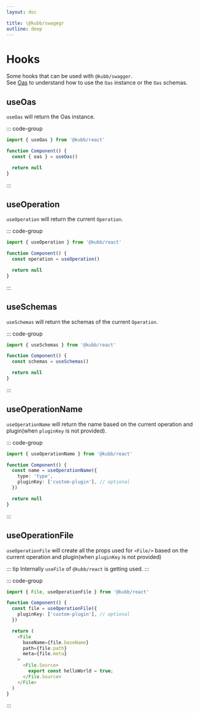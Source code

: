 ```yaml
---
layout: doc

title: \@kubb/swagegr
outline: deep
---
```


# Hooks

Some hooks that can be used with `@kubb/swagger`.<br/>
See [Oas](https://github.com/readmeio/oas) to understand how to use the `Oas` instance or the `Oas` schemas.

## useOas

`useOas` will return the Oas instance.<br/>

::: code-group

```typescript
import { useOas } from '@kubb/react'

function Component() {
  const { oas } = useOas()

  return null
}
```

:::

## useOperation

`useOperation` will return the current `Operation`.<br/>

::: code-group

```typescript
import { useOperation } from '@kubb/react'

function Component() {
  const operation = useOperation()

  return null
}
```

:::

## useSchemas

`useSchemas` will return the schemas of the current `Operation`.<br/>

::: code-group

```typescript
import { useSchemas } from '@kubb/react'

function Component() {
  const schemas = useSchemas()

  return null
}
```

:::

## useOperationName

`useOperationName` will return the name based on the current operation and plugin(when `pluginKey` is not provided).<br/>

::: code-group

```typescript
import { useOperationName } from '@kubb/react'

function Component() {
  const name = useOperationName({
    type: 'type',
    pluginKey: ['custom-plugin'], // optional
  })

  return null
}
```

:::

## useOperationFile

`useOperationFile` will create all the props used for `<File/>` based on the current operation and plugin(when `pluginKey` is not provided)<br/>

::: tip
Internally `useFile` of `@kubb/react` is getting used.
:::

::: code-group

```typescript
import { File, useOperationFile } from '@kubb/react'

function Component() {
  const file = useOperationFile({
    pluginKey: ['custom-plugin'], // optional
  })

  return (
    <File
      baseName={file.baseName}
      path={file.path}
      meta={file.meta}
    >
      <File.Source>
        export const helloWorld = true;
      </File.Source>
    </File>
  )
}
```

:::
